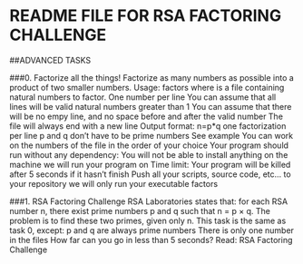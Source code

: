 # README FILE FOR RSA FACTORING CHALLENGE

##ADVANCED TASKS

###0. Factorize all the things!
Factorize as many numbers as possible into a product of two smaller numbers.
Usage: factors <file>
where <file> is a file containing natural numbers to factor.
One number per line
You can assume that all lines will be valid natural numbers greater than 1
You can assume that there will be no empy line, and no space before and after the valid number
The file will always end with a new line
Output format: n=p*q
one factorization per line
p and q don’t have to be prime numbers
See example
You can work on the numbers of the file in the order of your choice
Your program should run without any dependency: You will not be able to install anything on the machine we will run your program on
Time limit: Your program will be killed after 5 seconds if it hasn’t finish
Push all your scripts, source code, etc… to your repository
we will only run your executable factors

###1. RSA Factoring Challenge
RSA Laboratories states that: for each RSA number n, there exist prime numbers p and q such that
n = p × q. The problem is to find these two primes, given only n.
This task is the same as task 0, except:
p and q are always prime numbers
There is only one number in the files
How far can you go in less than 5 seconds?
Read: RSA Factoring Challenge
